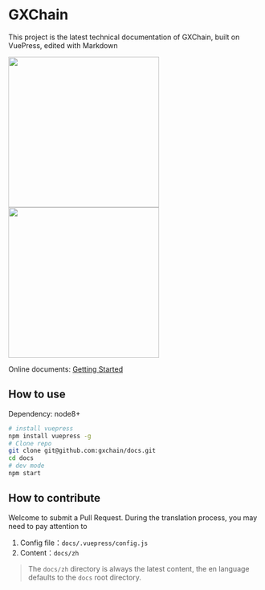 # GXChain

This project is the latest technical documentation of GXChain, built on VuePress, edited with Markdown

<p>
    <a href="javascript:;">
        <img width="300px" src='https://raw.githubusercontent.com/gxchain/gxips/master/assets/images/task-docs.png'/>
    </a>
    <a href="javascript:;">
        <img width="300px" src='https://raw.githubusercontent.com/gxchain/gxips/master/assets/images/task-docs-en.png'/>
    </a>
</p>

Online documents: [Getting Started](https://docs.gxchain.org)

## How to use

Dependency: node8+

```bash
# install vuepress
npm install vuepress -g
# Clone repo
git clone git@github.com:gxchain/docs.git
cd docs
# dev mode
npm start
```

## How to contribute

Welcome to submit a Pull Request. During the translation process, you may need to pay attention to

1. Config file：`docs/.vuepress/config.js`
2. Content：`docs/zh`

> The `docs/zh` directory is always the latest content, the en language defaults to the `docs` root directory.

